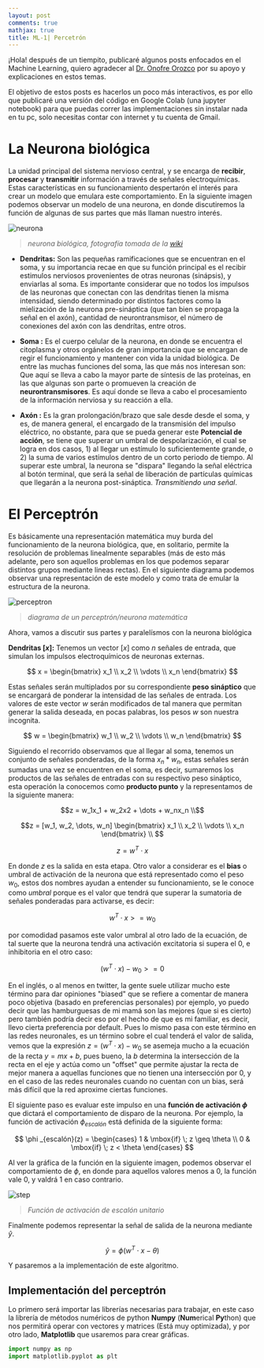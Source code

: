 ```yaml
---
layout: post
comments: true
mathjax: true
title: ML-1| Percetrón
---
```


¡Hola! después de un tiempito, publicaré algunos posts enfocados en el Machine Learning, quiero agradecer al [Dr. Onofre Orozco](https://www.researchgate.net/profile/Onofre_Orozco) por su apoyo y explicaciones en estos temas. 

El objetivo de estos posts es hacerlos un poco más interactivos, es por ello que publicaré una versión del código en Google Colab (una jupyter notebook) para que puedas correr las implementaciones sin instalar nada en tu pc, solo necesitas contar con internet y tu cuenta de Gmail. 

# La Neurona biológica

La unidad principal del sistema nervioso central, y se encarga de **recibir**, **procesar** y **transmitir** información a través de señales electroquímicas. Estas características en su funcionamiento despertarón el interés para crear un modelo que emulara este comportamiento. En la siguiente imagen podemos observar un modelo de una neurona, en donde discutiremos la función de algunas de sus partes que más llaman nuestro interés.

![neurona](neurona.png)
> *neurona biológica, fotografía tomada de la [wiki](https://commons.wikimedia.org/wiki/File:Neurons_uni_bi_multi_pseudouni.svg)*

* **Dendritas:** Son las pequeñas ramificaciones que se encuentran en el soma, y su importancia recae en que su función principal es el recibir estimulos nerviosos provenientes de otras neuronas (sinápsis), y enviarlas al soma. Es importante considerar que no todos los impulsos de las neuronas que conectan con las dendritas tienen la misma intensidad, siendo determinado por distintos factores como la mielización de la neurona pre-sináptica (que tan bien se propaga la señal en el axón), cantidad de neurontransmisor, el número de conexiones del axón con las dendrítas, entre otros. 

* **Soma :** Es el cuerpo celular de la neurona, en donde se encuentra el citoplasma y otros orgánelos de gran importancia que se encargan de regir el funcionamiento y mantener con vida la unidad biológica. De entre las muchas funciones del soma, las que más nos interesan son: Que aquí se lleva a cabo la mayor parte de síntesis de las proteínas, en las que algunas son parte o promueven la creación de **neurontransmisores**. Es aquí donde se lleva a cabo el procesamiento de la información nerviosa y su reacción a ella.

* **Axón :** Es la gran prolongación/brazo que sale desde desde el soma, y es, de manera general, el encargado de la transmisión del impulso eléctrico, no obstante, para que se pueda generar este **Potencial de acción**, se tiene que superar un umbral de despolarización, el cual se logra en dos casos, 1) al llegar un estímulo lo suficientemente grande, o 2) la suma de varios estímulos dentro de un corto periodo de tiempo. Al superar este umbral, la neurona se "dispara" llegando la señal eléctrica al botón terminal, que será la señal de liberación de partículas químicas que llegarán a la neurona post-sináptica. _Transmitiendo una señal_.

# El Perceptrón 

Es básicamente una representación matemática muy burda del funcionamiento de la neurona biológica, que, en solitario, permite la resolución de problemas linealmente separables (más de esto más adelante, pero son aquellos problemas en los que podemos separar distintos grupos mediante lineas rectas). En el siguiente diagrama podemos observar una representación de este modelo y como trata de emular la estructura de la neurona. 

![perceptron](perceptron.PNG)
> *diagrama de un perceptrón/neurona matemática*

Ahora, vamos a discutir sus partes y paralelísmos con la neurona biológica

**Dendritas $[x]$:** Tenemos un vector $[x]$ como $n$ señales de entrada, que simulan los impulsos electroquímicos de neuronas externas.

$$ 
x = 
\begin{bmatrix}
x_1 \\
x_2 \\
\vdots \\
x_n
\end{bmatrix}
$$

Estas señales serán multiplados por su correspondiente **peso sináptico** que se encargará de ponderar la intensidad de las señales de entrada. Los valores de este vector $w$ serán modificados de tal manera que permitan generar la salida deseada, en pocas palabras, los pesos $w$ son nuestra incognita.

$$ 
w = 
\begin{bmatrix}
w_1 \\
w_2 \\
\vdots \\
w_n
\end{bmatrix}
$$

Siguiendo el recorrido observamos que al llegar al soma, tenemos un conjunto de señales ponderadas, de la forma $x_n * w_n$, estas señales serán sumadas una vez se encuentren en el soma, es decir, sumaremos los productos de las señales de entradas con su respectivo peso sináptico, esta operación la conocemos como **producto punto** y la representamos de la siguiente manera:

$$z = w_1x_1 + w_2x2 + \dots + w_nx_n \\$$

$$z = [w_1, w_2, \dots, w_n] \begin{bmatrix}
x_1 \\
x_2 \\
\vdots \\
x_n
\end{bmatrix} \\
$$

$$z = w^{T}\cdot x$$

En donde $z$ es la salida en esta etapa. Otro valor a considerar es el **bias** o umbral de activación de la neurona que está representado como el peso $w_0$, estos dos nombres ayudan a entender su funcionamiento, se le conoce como _umbral_ porque es el valor que tendrá que superar la sumatoria de señales ponderadas para activarse, es decir:

$$w^{T}\cdot x >= w_0$$

por comodidad pasamos este valor umbral al otro lado de la ecuación, de tal suerte que la neurona tendrá una activación excitatoria si supera el 0, e inhibitoria en el otro caso:

$$(w^{T}\cdot x) - w_0 >= 0$$

En el inglés, o al menos en twitter, la gente suele utilizar mucho este término para dar opiniones "biased" que se refiere a comentar de manera poco objetiva (basado en preferencias personales) por ejemplo, yo puedo decir que las hamburguesas de mi mamá son las mejores (que si es cierto) pero también podría decir eso por el hecho de que es mi familiar, es decir, llevo cierta preferencia por default. Pues lo mismo pasa con este término en las redes neuronales, es un término sobre el cual tenderá el valor de salida, vemos que la expresión $z = (w^{T}\cdot x) - w_0$ se asemeja mucho a la ecuación de la recta $y = mx + b$, pues bueno, la $b$ determina la intersección de la recta en el eje y actúa como un "offset" que permite ajustar la recta de mejor manera a aquellas funciones que no tienen una intersección por 0, y en el caso de las redes neuronales cuando no cuentan con un bias, será más difícil que la red aproxime ciertas funciones.

El siguiente paso es evaluar este impulso en una **función de activación $\phi$** que dictará el comportamiento de disparo de la neurona. Por ejemplo, la función de activación $\phi _{escalón}$ está definida de la siguiente forma:

$$
\phi _{escalón}(z) = \begin{cases}
1 & \mbox{if} \; z \geq \theta \\
0 & \mbox{if} \; z < \theta 
\end{cases}
$$

Al ver la gráfica de la función en la siguiente imagen, podemos observar el comportamiento de $\phi$, en donde para aquellos valores menos a 0, la función vale 0, y valdrá 1 en caso contrario. 

![step](step.png)
> *Función de activación de escalón unitario*

Finalmente podemos representar la señal de salida de la neurona mediante $\hat y$.

$$\hat y = \phi (w^{T}\cdot x - \theta) $$ 

Y pasaremos a la implementación de este algoritmo.

## Implementación del perceptrón 
Lo primero será importar las librerías necesarias para trabajar, en este caso la librería de métodos numéricos de python **Numpy** (**Num**erical **Py**thon) que nos permitirá operar con vectores y matrices (Está muy optimizada), y por otro lado, **Matplotlib** que usaremos para crear gráficas.

```python
import numpy as np
import matplotlib.pyplot as plt
```










